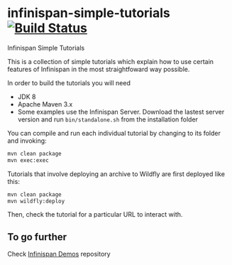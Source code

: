 # infinispan-simple-tutorials  [![Build Status](https://travis-ci.org/infinispan/infinispan-simple-tutorials.svg?branch=master)](https://travis-ci.org/infinispan/infinispan-simple-tutorials)
Infinispan Simple Tutorials

This is a collection of simple tutorials which explain how to use certain 
features of Infinispan in the most straightfoward way possible.

In order to build the tutorials you will need

- JDK 8
- Apache Maven 3.x
- Some examples use the Infinispan Server. Download the lastest server version and run
```bin/standalone.sh``` from the installation folder

You can compile and run each individual tutorial by changing to its folder
and invoking:

```bash
mvn clean package
mvn exec:exec
```

Tutorials that involve deploying an archive to Wildfly are first deployed like this:

```bash
mvn clean package
mvn wildfly:deploy
```

Then, check the tutorial for a particular URL to interact with.

## To go further
Check [Infinispan Demos](https://github.com/infinispan-demos/links) repository
